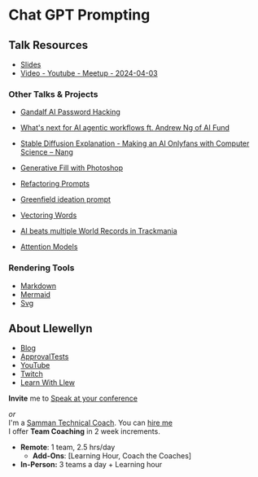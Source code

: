 # Chat GPT Prompting

## Talk Resources

* [Slides](https://github.com/isidore/Talks/raw/master/Slides/ChatGPT_Prompting.pptx)
* [Video - Youtube - Meetup - 2024-04-03](https://www.youtube.com/live/O18bqBlD1Rw?si=0t_uGtfDdckZIiKE&t=925)

### Other Talks & Projects

* [Gandalf AI Password Hacking](https://gandalf.lakera.ai/)
* [What's next for AI agentic workflows ft. Andrew Ng of AI Fund
](https://youtu.be/sal78ACtGTc?si=Fnfogzue8nyLu4br&t=189)
* [Stable Diffusion Explanation - Making an AI Onlyfans with Computer Science – Nang
](https://youtu.be/nc9kq9ZkNV8?si=K_9JqwJ46j1B1Q6J&t=314)
* [Generative Fill with Photoshop](https://www.youtube.com/watch?v=a3LXB-lA-Qw&t=602s)
* [Refactoring Prompts](https://github.com/isidore/Refactoring.ChatGPT.Prompts)
* [Greenfield ideation prompt](https://web.archive.org/web/20250224155831/https://harper.blog/2025/02/16/my-llm-codegen-workflow-atm/#:~:text=Step%201%3A-,Idea%20honing,-Use%20a%20conversational)

* [Vectoring Words](https://www.youtube.com/watch?v=L3D0JEA1Jdc)
* [AI beats multiple World Records in Trackmania](https://www.youtube.com/watch?v=kojH8a7BW04)
* [Attention Models](https://www.youtube.com/watch?v=eMlx5fFNoYc)

### Rendering Tools

* [Markdown](https://markdownlivepreview.com/)
* [Mermaid](https://mermaid.live/)
* [Svg](https://www.svgviewer.dev/)


## About Llewellyn<!-- include: llewellyn.md -->

* [Blog](https://llewellynfalco.blogspot.com/)
* [ApprovalTests](https://github.com/approvals/)
* [YouTube](https://www.youtube.com/user/isidoreus/videos)
* [Twitch](https://www.twitch.tv/llewellynfalco)
* [Learn With Llew](https://github.com/LearnWithLlew)

**Invite** me to [Speak at your conference](Speaking_at_conferences.md)

*or*  
I'm a [Samman Technical Coach](https://sammancoaching.org/). You can [hire me](http://llewellynfalco.blogspot.com/p/hire-me.html)  
I offer **Team Coaching** in 2 week increments.
* **Remote**: 1 team, 2.5 hrs/day  
    * **Add-Ons**: [Learning Hour, Coach the Coaches]
* **In-Person:**  3 teams a day + Learning hour

<!-- endInclude -->

